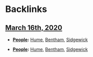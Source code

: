 
# Backlinks
## [March 16th, 2020](<March 16th, 2020.md>)
- **[People](<People.md>):** [Hume](<Hume.md>), [Bentham](<Bentham.md>), [Sidgewick](<Sidgewick.md>)

- **[People](<People.md>):** [Hume](<Hume.md>), [Bentham](<Bentham.md>), [Sidgewick](<Sidgewick.md>)

